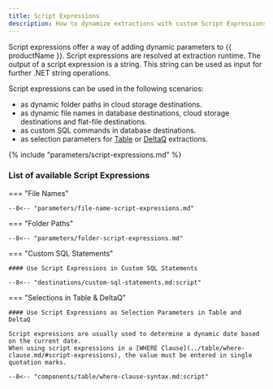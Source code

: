 ```yaml
---
title: Script Expressions
description: How to dynamize extractions with custom Script Expressions offered by Xtract Universal.
---
```


Script expressions offer a way of adding dynamic parameters to {{ productName }}. 
Script expressions are resolved at extraction runtime. 
The output of a script expression is a string. 
This string can be used as input for further .NET string operations.

Script expressions can be used in the following scenarios:

- as dynamic folder paths in cloud storage destinations.
- as dynamic file names in database destinations, cloud storage destinations and flat-file destinations.
- as custom SQL commands in database destinations.
- as selection parameters for [Table](../table/where-clause.md#script-expressions) or [DeltaQ](../deltaq/selections.md/#script-expressions-for-deltaq) extractions.

{% include "parameters/script-expressions.md" %}


### List of available Script Expressions

=== "File Names"

	--8<-- "parameters/file-name-script-expressions.md"

=== "Folder Paths"

	--8<-- "parameters/folder-script-expressions.md"

=== "Custom SQL Statements"

	#### Use Script Expressions in Custom SQL Statements

	--8<-- "destinations/custom-sql-statements.md:script"

=== "Selections in Table & DeltaQ"

	#### Use Script Expressions as Selection Parameters in Table and DeltaQ

	Script expressions are usually used to determine a dynamic date based on the current date. 
	When using script expressions in a [WHERE Clause](../table/where-clause.md/#script-expressions), the value must be entered in single quotation marks.

	--8<-- "components/table/where-clause-syntax.md:script"

